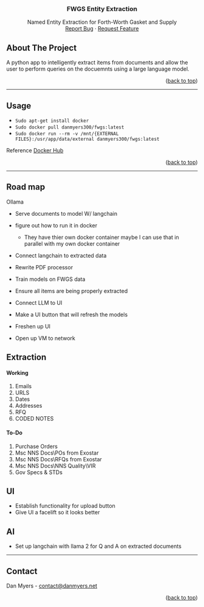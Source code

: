 <!-- PROJECT LOGO -->
<br />
<div align="center">
  <!-- <a href="https://github.com/othneildrew/Best-README-Template">
    <img src="images/logo.png" alt="Logo" width="80" height="80">
  </a> -->

  <h3 align="center">FWGS Entity Extraction</h3>

  <p align="center">
    Named Entity Extraction for Forth-Worth Gasket and Supply
    <br />
    <a href="https://github.com/DanMyers300/FWGS/issues">Report Bug</a>
    ·
    <a href="https://github.com/DanMyers300/FWGS/issues">Request Feature</a>
  </p>
</div>


<!-- ABOUT THE PROJECT -->
## About The Project

A python app to intelligently extract items from documents and allow the user to perform queries on the docuemnts using a large language model.

<p align="right">(<a href="#readme-top">back to top</a>)</p>

---
<!-- USAGE EXAMPLES -->
## Usage

- `Sudo apt-get install docker`
- `Sudo docker pull danmyers300/fwgs:latest`
- `Sudo docker run --rm -v /mnt/{EXTERNAL FILES}:/usr/app/data/external danmyers300/fwgs:latest`

Reference [Docker Hub](https://hub.docker.com/repository/docker/danmyers300/fwgs/general)
<p align="right">(<a href="#readme-top">back to top</a>)</p>


---
<!-- ROAD MAP -->
## Road map
Ollama
  - Serve documents to model W/ langchain
  - figure out how to run it in docker
      - They have thier own docker container maybe I can use that in parallel with my own docker container

- Connect langchain to extracted data
- Rewrite PDF processor
- Train models on FWGS data
- Ensure all items are being properly extracted
- Connect LLM to UI
- Make a UI button that will refresh the models
- Freshen up UI
- Open up VM to network

## Extraction
#### Working
1. Emails
2. URLS
3. Dates
4. Addresses
5. RFQ
6. CODED NOTES

#### To-Do
1. Purchase Orders
2. Msc NNS Docs\POs from Exostar
3. Msc NNS Docs\RFQs from Exostar
4. Msc NNS Docs\NNS Quality\VIR
5. Gov Specs & STDs

## UI
- Establish functionality for upload button
- Give UI a facelift so it looks better

## AI
- Set up langchain with llama 2 for Q and A on extracted documents
---
<!-- CONTACT -->
## Contact

Dan Myers - contact@danmyers.net

<p align="right">(<a href="#readme-top">back to top</a>)</p>
